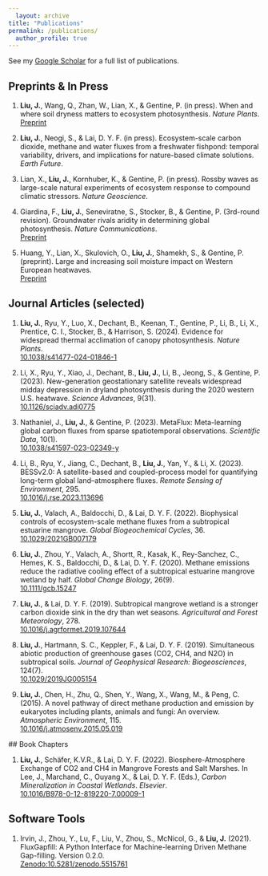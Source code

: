```yaml
---
  layout: archive
title: "Publications"
permalink: /publications/
  author_profile: true
---
```

  
<style>
    .research-section {
        margin-bottom: 80px;
    }
</style>
  

See my [Google Scholar](https://scholar.google.com/citations?user=AxwiFzkAAAAJ&hl=zh-CN) for a full list of publications.
   
## Preprints & In Press
  
1. **Liu, J.**, Wang, Q., Zhan, W., Lian, X., & Gentine, P. (in press). When and where soil dryness matters to ecosystem photosynthesis. *Nature Plants*.  
[Preprint](https://www.researchsquare.com/article/rs-5147541/v1)

1. **Liu, J.**, Neogi, S., & Lai, D. Y. F. (in press). Ecosystem-scale carbon dioxide, methane and water fluxes from a freshwater fishpond: temporal variability, drivers, and implications for nature-based climate solutions. *Earth Future*.

1. Lian, X., **Liu, J.**, Kornhuber, K., & Gentine, P. (in press). Rossby waves as large-scale natural experiments of ecosystem response to compound climatic stressors. *Nature Geoscience*.

1. Giardina, F., **Liu, J.**, Seneviratne, S., Stocker, B., & Gentine, P. (3rd-round revision). Groundwater rivals aridity in determining global photosynthesis. *Nature Communications*.  
[Preprint](https://www.researchsquare.com/article/rs-3793488/v1)

1. Huang, Y., Lian, X., Skulovich, O., **Liu, J.**, Shamekh, S., & Gentine, P. (preprint). Large and increasing soil moisture impact on Western European heatwaves.  
[Preprint](https://doi.org/10.22541/au.173161581.17902240/v1)

</div>

## Journal Articles (selected)

1. **Liu, J.**, Ryu, Y., Luo, X., Dechant, B., Keenan, T., Gentine, P., Li, B., Li, X., Prentice, C. I., Stocker, B., & Harrison, S. (2024). Evidence for widespread thermal acclimation of canopy photosynthesis. *Nature Plants*.  
[10.1038/s41477-024-01846-1](https://doi.org/10.1038/s41477-024-01846-1)

1. Li, X., Ryu, Y., Xiao, J., Dechant, B., **Liu, J.**, Li, B., Jeong, S., & Gentine, P. (2023). New-generation geostationary satellite reveals widespread midday depression in dryland photosynthesis during the 2020 western U.S. heatwave. *Science Advances*, 9(31).  
[10.1126/sciadv.adi0775](https://doi.org/10.1126/sciadv.adi0775)

1. Nathaniel, J., **Liu, J.**, & Gentine, P. (2023). MetaFlux: Meta-learning global carbon fluxes from sparse spatiotemporal observations. *Scientific Data*, 10(1).  
[10.1038/s41597-023-02349-y](https://doi.org/10.1038/s41597-023-02349-y)

1. Li, B., Ryu, Y., Jiang, C., Dechant, B., **Liu, J.**, Yan, Y., & Li, X. (2023). BESSv2.0: A satellite-based and coupled-process model for quantifying long-term global land–atmosphere fluxes. *Remote Sensing of Environment*, 295.  
[10.1016/j.rse.2023.113696](https://doi.org/10.1016/j.rse.2023.113696)

1. **Liu, J.**, Valach, A., Baldocchi, D., & Lai, D. Y. F. (2022). Biophysical controls of ecosystem-scale methane fluxes from a subtropical estuarine mangrove. *Global Biogeochemical Cycles*, 36.  
[10.1029/2021GB007179](https://doi.org/10.1029/2021GB007179)

1. **Liu, J.**, Zhou, Y., Valach, A., Shortt, R., Kasak, K., Rey-Sanchez, C., Hemes, K. S., Baldocchi, D., & Lai, D. Y. F. (2020). Methane emissions reduce the radiative cooling effect of a subtropical estuarine mangrove wetland by half. *Global Change Biology*, 26(9).  
[10.1111/gcb.15247](https://doi.org/10.1111/gcb.15247)

1. **Liu, J.**, & Lai, D. Y. F. (2019). Subtropical mangrove wetland is a stronger carbon dioxide sink in the dry than wet seasons. *Agricultural and Forest Meteorology*, 278.  
[10.1016/j.agrformet.2019.107644](https://doi.org/10.1016/j.agrformet.2019.107644)

1. **Liu, J.**, Hartmann, S. C., Keppler, F., & Lai, D. Y. F. (2019). Simultaneous abiotic production of greenhouse gases (CO2, CH4, and N2O) in subtropical soils. *Journal of Geophysical Research: Biogeosciences*, 124(7).  
[10.1029/2019JG005154](https://doi.org/10.1029/2019JG005154)

1. **Liu, J.**, Chen, H., Zhu, Q., Shen, Y., Wang, X., Wang, M., & Peng, C. (2015). A novel pathway of direct methane production and emission by eukaryotes including plants, animals and fungi: An overview. *Atmospheric Environment*, 115.  
[10.1016/j.atmosenv.2015.05.019](https://doi.org/10.1016/j.atmosenv.2015.05.019)

</div>
## Book Chapters

1. **Liu, J.**, Schäfer, K.V.R., & Lai, D. Y. F. (2022). Biosphere-Atmosphere Exchange of CO2 and CH4 in Mangrove Forests and Salt Marshes. In Lee, J., Marchand, C., Ouyang X., & Lai, D. Y. F. (Eds.), *Carbon Mineralization in Coastal Wetlands*. *Elsevier*.  
[10.1016/B978-0-12-819220-7.00009-1](https://doi.org/10.1016/B978-0-12-819220-7.00009-1)

## Software Tools

1. Irvin, J., Zhou, Y., Lu, F., Liu, V., Zhou, S., McNicol, G., & **Liu, J.** (2021). FluxGapfill: A Python Interface for Machine-learning Driven Methane Gap-filling. Version 0.2.0.  
[Zenodo:10.5281/zenodo.5515761](https://doi.org/10.5281/zenodo.5515761)

</div>